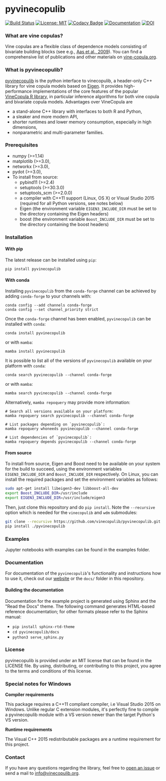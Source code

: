 # pyvinecopulib

[![Build Status](https://github.com/vinecopulib/pyvinecopulib/workflows/Build%20Status/badge.svg?branch=main)](https://github.com/vinecopulib/pyvinecopulib/actions)
[![License: MIT](https://img.shields.io/badge/License-MIT-yellow.svg)](https://opensource.org/licenses/MIT)
[![Codacy Badge](https://api.codacy.com/project/badge/Grade/3c0056d3ca5244a5ba6a2b32f87be4cf)](https://www.codacy.com/gh/vinecopulib/pyvinecopulib?utm_source=github.com&amp;utm_medium=referral&amp;utm_content=vinecopulib/pyvinecopulib&amp;utm_campaign=Badge_Grade)
[![Documentation](https://img.shields.io/website/http/vinecopulib.github.io/pyvinecopulib.svg)](https://vinecopulib.github.io/pyvinecopulib/)
[![DOI](https://zenodo.org/badge/196999069.svg)](https://zenodo.org/badge/latestdoi/196999069)

### What are vine copulas?

Vine copulas are a flexible class of dependence models consisting of bivariate
building blocks (see e.g.,
[Aas et al., 2009](https://mediatum.ub.tum.de/doc/1083600/1083600.pdf)).
You can find a comprehensive list of publications and other materials on
[vine-copula.org](http://vine-copula.org).

### What is pyvinecopulib?

[pyvinecopulib](https://vinecopulib.github.io/pyvinecopulib/) is the python interface to vinecopulib, a header-only C++ library for vine copula models based on
[Eigen](http://eigen.tuxfamily.org/index.php?title=Main_Page). It provides
high-performance implementations of the core features of the popular
[VineCopula R library](https://github.com/tnagler/VineCopula), in particular
inference algorithms for both vine copula and bivariate copula models.
Advantages over VineCopula are  

* a stand-alone C++ library with interfaces to both R and Python,
* a sleaker and more modern API,
* shorter runtimes and lower memory consumption, especially in high dimensions,
* nonparametric and multi-parameter families.

### Prerequisites

* numpy (>=1.14)
* matplotlib (>=3.0),
* networkx (>=3.0),
* pydot (>=3.0),
* To install from source:
    * pybind11 (>=2.4)
    * setuptools (>=30.3.0)
    * setuptools_scm (>=2.0.0)
    * a compiler with C++11 support (Linux, OS X) or Visual Studio 2015 (required for all Python versions, see notes below)
    * Eigen (the environment variable `EIGEN3_INCLUDE_DIR` must be set to the directory containing the Eigen headers)
    * boost (the environment variable `Boost_INCLUDE_DIR` must be set to the directory containing the boost headers)

### Installation

#### With pip

The latest release can be installed using `pip`:

```
pip install pyvinecopulib
```

#### With conda

Installing `pyvinecopulib` from the `conda-forge` channel can be achieved by adding `conda-forge` to your channels with:

```
conda config --add channels conda-forge
conda config --set channel_priority strict
```

Once the `conda-forge` channel has been enabled, `pyvinecopulib` can be installed with `conda`:

```
conda install pyvinecopulib
```

or with `mamba`:

```
mamba install pyvinecopulib
```

It is possible to list all of the versions of `pyvinecopulib` available on your platform with `conda`:

```
conda search pyvinecopulib --channel conda-forge
```

or with `mamba`:

```
mamba search pyvinecopulib --channel conda-forge
```

Alternatively, `mamba repoquery` may provide more information:

```
# Search all versions available on your platform:
mamba repoquery search pyvinecopulib --channel conda-forge

# List packages depending on `pyvinecopulib`:
mamba repoquery whoneeds pyvinecopulib --channel conda-forge

# List dependencies of `pyvinecopulib`:
mamba repoquery depends pyvinecopulib --channel conda-forge
```

#### From source

To install from source, Eigen and Boost need to be available on your system for the build to succeed, using the environment variables `EIGEN3_INCLUDE_DIR` and `Boost_INCLUDE_DIR` respectively.
On Linux, you can install the required packages and set the environment variables as follows:

```bash
sudo apt-get install libeigen3-dev libboost-all-dev
export Boost_INCLUDE_DIR=/usr/include
export EIGEN3_INCLUDE_DIR=/usr/include/eigen3
```

Then, just clone this repository and do `pip install`.
Note the `--recursive` option which is needed for the `vinecopulib` and `wdm` submodules:

```bash
git clone --recursive https://github.com/vinecopulib/pyvinecopulib.git
pip install ./pyvinecopulib
```

### Examples

Jupyter notebooks with examples can be found in the examples folder.

### Documentation

For documentation of the `pyvinecopulib`'s functionality and
instructions how to use it, check out our
[website](https://vinecopulib.github.io/pyvinecopulib/) or the `docs/` folder
in this repository.

#### Building the documentation

Documentation for the example project is generated using Sphinx and the "Read the Docs" theme.
The following command generates HTML-based reference documentation; for other
formats please refer to the Sphinx manual:

* `pip install sphinx-rtd-theme`
* `cd pyvinecopulib/docs`
* `python3 serve_sphinx.py`

### License

pyvinecopulib is provided under an MIT license that can be found in the LICENSE
file. By using, distributing, or contributing to this project, you agree to the
terms and conditions of this license.

### Special notes for Windows

**Compiler requirements**

This package requires a C++11 compliant compiler, i.e Visual Studio 2015 on Windows.
Unlike regular C extension modules, it's perfectly fine to compile a pyvinecopulib module with a VS version newer than the target Python's VS version.

**Runtime requirements**

The Visual C++ 2015 redistributable packages are a runtime requirement for this
project.

### Contact

If you have any questions regarding the library, feel free to
[open an issue](https://github.com/pyvinecopulib/pyvinecopulib/issues/new) or
send a mail to <info@vinecopulib.org>.

